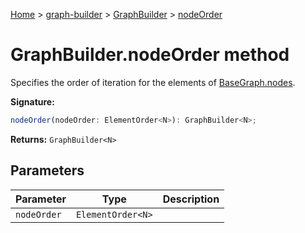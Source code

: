 [Home](./index) &gt; [graph-builder](./graph-builder.md) &gt; [GraphBuilder](./graph-builder.graphbuilder.md) &gt; [nodeOrder](./graph-builder.graphbuilder.nodeorder.md)

# GraphBuilder.nodeOrder method

Specifies the order of iteration for the elements of [BaseGraph.nodes](./graph-builder.basegraph.nodes.md)<!-- -->.

**Signature:**
```javascript
nodeOrder(nodeOrder: ElementOrder<N>): GraphBuilder<N>;
```
**Returns:** `GraphBuilder<N>`

## Parameters

|  Parameter | Type | Description |
|  --- | --- | --- |
|  `nodeOrder` | `ElementOrder<N>` |  |

